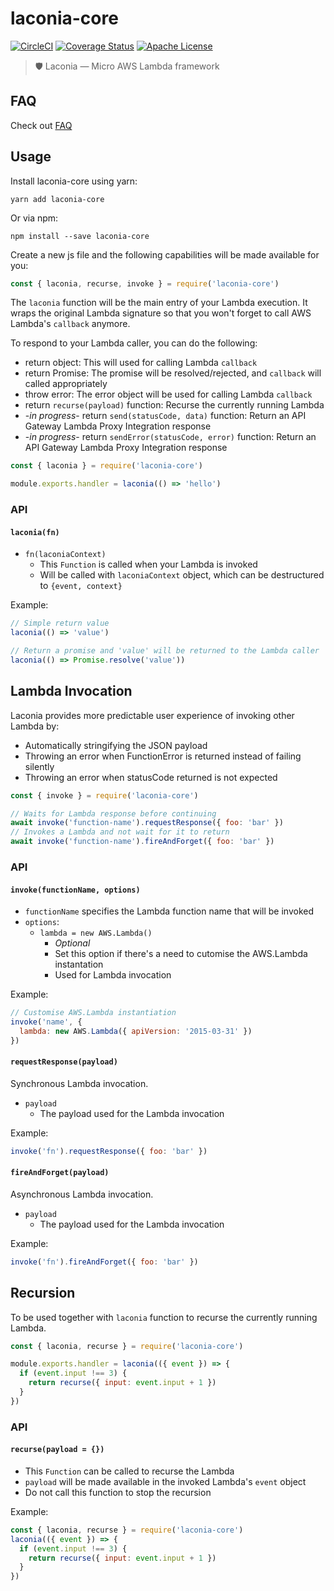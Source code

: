 # laconia-core

[![CircleCI](https://img.shields.io/circleci/project/github/ceilfors/laconia/master.svg)](https://circleci.com/gh/ceilfors/laconia)
[![Coverage Status](https://coveralls.io/repos/github/ceilfors/laconia/badge.svg?branch=master)](https://coveralls.io/github/ceilfors/laconia?branch=master)
[![Apache License](https://img.shields.io/badge/license-Apache-blue.svg)](LICENSE)

> 🛡️ Laconia — Micro AWS Lambda framework

## FAQ

Check out [FAQ](https://github.com/ceilfors/laconia#faq)

## Usage

Install laconia-core using yarn:

```
yarn add laconia-core
```

Or via npm:

```
npm install --save laconia-core
```

Create a new js file and the following capabilities will be made
available for you:

```js
const { laconia, recurse, invoke } = require('laconia-core')
```

The `laconia` function will be the main entry of your Lambda execution. It wraps the
original Lambda signature so that you won't forget to call AWS
Lambda's `callback` anymore.

To respond to your Lambda caller, you can do the following:

* return object: This will used for calling Lambda `callback`
* return Promise: The promise will be resolved/rejected, and `callback` will called appropriately
* throw error: The error object will be used for calling Lambda `callback`
* return `recurse(payload)` function: Recurse the currently running Lambda
* -_in progress_- return `send(statusCode, data)` function: Return an API Gateway Lambda Proxy Integration response
* -_in progress_- return `sendError(statusCode, error)` function: Return an API Gateway Lambda Proxy Integration response

```js
const { laconia } = require('laconia-core')

module.exports.handler = laconia(() => 'hello')
```

### API

#### `laconia(fn)`

* `fn(laconiaContext)`
  * This `Function` is called when your Lambda is invoked
  * Will be called with `laconiaContext` object, which can be destructured to `{event, context}`

Example:

```js
// Simple return value
laconia(() => 'value')

// Return a promise and 'value' will be returned to the Lambda caller
laconia(() => Promise.resolve('value'))
```

## Lambda Invocation

Laconia provides more predictable user experience of invoking other Lambda by:

* Automatically stringifying the JSON payload
* Throwing an error when FunctionError is returned instead of failing silently
* Throwing an error when statusCode returned is not expected

```js
const { invoke } = require('laconia-core')

// Waits for Lambda response before continuing
await invoke('function-name').requestResponse({ foo: 'bar' })
// Invokes a Lambda and not wait for it to return
await invoke('function-name').fireAndForget({ foo: 'bar' })
```

### API

#### `invoke(functionName, options)`

* `functionName` specifies the Lambda function name that will be invoked
* `options`:
  * `lambda = new AWS.Lambda()`
    * _Optional_
    * Set this option if there's a need to cutomise the AWS.Lambda instantation
    * Used for Lambda invocation

Example:

```js
// Customise AWS.Lambda instantiation
invoke('name', {
  lambda: new AWS.Lambda({ apiVersion: '2015-03-31' })
})
```

#### `requestResponse(payload)`

Synchronous Lambda invocation.

* `payload`
  * The payload used for the Lambda invocation

Example:

```js
invoke('fn').requestResponse({ foo: 'bar' })
```

#### `fireAndForget(payload)`

Asynchronous Lambda invocation.

* `payload`
  * The payload used for the Lambda invocation

Example:

```js
invoke('fn').fireAndForget({ foo: 'bar' })
```

## Recursion

To be used together with `laconia` function to recurse the currently running Lambda.

```js
const { laconia, recurse } = require('laconia-core')

module.exports.handler = laconia(({ event }) => {
  if (event.input !== 3) {
    return recurse({ input: event.input + 1 })
  }
})
```

### API

#### `recurse(payload = {})`

* This `Function` can be called to recurse the Lambda
* `payload` will be made available in the invoked Lambda's `event` object
* Do not call this function to stop the recursion

Example:

```js
const { laconia, recurse } = require('laconia-core')
laconia(({ event }) => {
  if (event.input !== 3) {
    return recurse({ input: event.input + 1 })
  }
})
```
